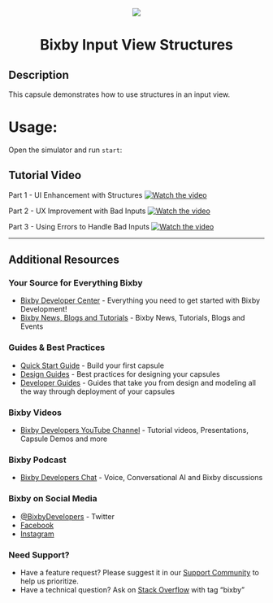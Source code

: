 <p align="Center">
  <img src="https://bixbydevelopers.com/dev/docs-assets/resources/dev-guide/bixby_logo_github-11221940070278028369.png">
  <br/>
  <h1 align="Center">Bixby Input View Structures</h1>
</p>

## Description

This capsule demonstrates how to use structures in an input view.

# Usage:

Open the simulator and run `start`:

## Tutorial Video

Part 1 - UI Enhancement with Structures
[![Watch the video](http://i3.ytimg.com/vi/uYH-ncBNQVg/maxresdefault.jpg)](https://youtu.be/uYH-ncBNQVg)

Part 2 - UX Improvement with Bad Inputs
[![Watch the video](http://i3.ytimg.com/vi/uYH-ncBNQVg/maxresdefault.jpg)](https://youtu.be/uYH-ncBNQVg)

Part 3 - Using Errors to Handle Bad Inputs
[![Watch the video](http://i3.ytimg.com/vi/OYTPsHSGN1E/maxresdefault.jpg)](https://youtu.be/OYTPsHSGN1E)

---

## Additional Resources

### Your Source for Everything Bixby

- [Bixby Developer Center](http://bixbydevelopers.com) - Everything you need to get started with Bixby Development!
- [Bixby News, Blogs and Tutorials](https://bixby.developer.samsung.com/) - Bixby News, Tutorials, Blogs and Events

### Guides & Best Practices

- [Quick Start Guide](https://bixbydevelopers.com/dev/docs/get-started/quick-start) - Build your first capsule
- [Design Guides](https://bixbydevelopers.com/dev/docs/dev-guide/design-guides) - Best practices for designing your capsules
- [Developer Guides](https://bixbydevelopers.com/dev/docs/dev-guide/developers) - Guides that take you from design and modeling all the way through deployment of your capsules

### Bixby Videos

- [Bixby Developers YouTube Channel](https://www.youtube.com/c/bixbydevelopers) - Tutorial videos, Presentations, Capsule Demos and more

### Bixby Podcast

- [Bixby Developers Chat](http://bixbydev.buzzsprout.com/) - Voice, Conversational AI and Bixby discussions

### Bixby on Social Media

- [@BixbyDevelopers](https://twitter.com/bixbydevelopers) - Twitter
- [Facebook](https://facebook.com/BixbyDevelopers)
- [Instagram](https://www.instagram.com/bixbydevelopers/)

### Need Support?

- Have a feature request? Please suggest it in our [Support Community](https://support.bixbydevelopers.com/hc/en-us/community/topics/360000183273-Feature-Requests) to help us prioritize.
- Have a technical question? Ask on [Stack Overflow](https://stackoverflow.com/questions/tagged/bixby) with tag “bixby”
